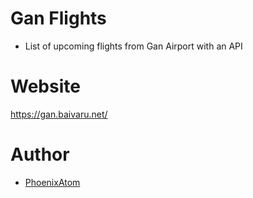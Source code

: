 # Gan Flights
- List of upcoming flights from Gan Airport with an API

# Website
https://gan.baivaru.net/

# Author
- [PhoenixAtom](https://github.com/phoenixatom)
